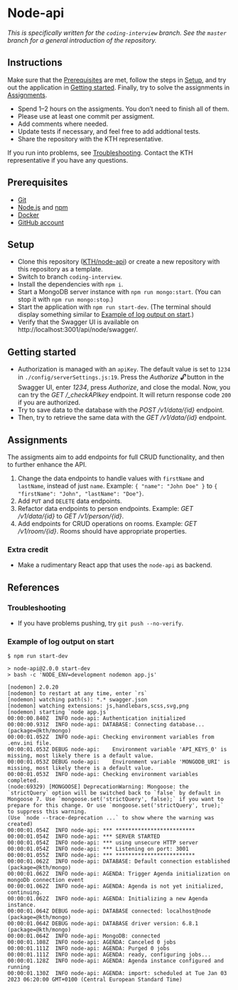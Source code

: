 # Node-api

_This is specifically written for the `coding-interview` branch. See the `master` branch for a general introduction of the repository._

## Instructions

Make sure that the [Prerequisites](#prerequisites) are met, follow the steps in [Setup](#setup), and try out the application in [Getting started](#getting-started). Finally, try to solve the assignments in [Assignments](#assignments).

- Spend 1–2 hours on the assigments. You don’t need to finish all of them.
- Please use at least one commit per assigment.
- Add comments where needed.
- Update tests if necessary, and feel free to add addtional tests.
- Share the repository with the KTH representative.

If you run into problems, see [Troubleshooting](#troubleshooting). Contact the KTH representative if you have any questions.

## Prerequisites

- [Git](https://git-scm.com/)
- [Node.js](https://nodejs.org/) and [npm](https://docs.npmjs.com/cli/v9/commands/npm)
- [Docker](https://www.docker.com/)
- [GitHub account](https://github.com/join)

## Setup

- Clone this repository ([KTH/node-api](https://github.com/KTH/node-api)) or create a new repository with this repository as a template.
- Switch to branch `coding-interview`.
- Install the dependencies with `npm i`.
- Start a MongoDB server instance with `npm run mongo:start`. (You can stop it with `npm run mongo:stop`.)
- Start the application with `npm run start-dev`. (The terminal should display something similar to [Example of log output on start](#example-of-log-output-on-start).)
- Verify that the Swagger UI is available on http://localhost:3001/api/node/swagger/.

## Getting started

- Authorization is managed with an `apiKey`. The default value is set to `1234` in `./config/serverSettings.js:19`. Press the _Authorize 🔓_ button in the Swagger UI, enter _1234_, press _Authorize_, and close the modal. Now, you can try the _GET /\_checkAPIkey_ endpoint. It will return response code `200` if you are authorized.
- Try to save data to the database with the _POST /v1/data/{id}_ endpoint.
- Then, try to retrieve the same data with the _GET /v1/data/{id}_ endpoint.

## Assignments

The assigments aim to add endpoints for full CRUD functionality, and then to further enhance the API.

1. Change the data endpoints to handle values with `firstName` and `lastName`, instead of just `name`. Example: `{ "name": "John Doe" }` to `{ "firstName": "John", "lastName": "Doe"}`.
2. Add `PUT` and `DELETE` data endpoints.
3. Refactor data endpoints to person endpoints. Example: _GET /v1/data/{id}_ to _GET /v1/person/{id}_.
4. Add endpoints for CRUD operations on rooms. Example: _GET /v1/room/{id}_. Rooms should have appropriate properties.

### Extra credit

- Make a rudimentary React app that uses the `node-api` as backend.

## References

### Troubleshooting

- If you have problems pushing, try `git push --no-verify`.

### Example of log output on start

```
$ npm run start-dev

> node-api@2.0.0 start-dev
> bash -c 'NODE_ENV=development nodemon app.js'

[nodemon] 2.0.20
[nodemon] to restart at any time, enter `rs`
[nodemon] watching path(s): *.* swagger.json
[nodemon] watching extensions: js,handlebars,scss,svg,png
[nodemon] starting `node app.js`
00:00:00.840Z  INFO node-api: Authentication initialized
00:00:00.931Z  INFO node-api: DATABASE: Connecting database... (package=@kth/mongo)
00:00:01.052Z  INFO node-api: Checking environment variables from .env.ini file.
00:00:01.053Z DEBUG node-api:    Environment variable 'API_KEYS_0' is missing, most likely there is a default value.
00:00:01.053Z DEBUG node-api:    Environment variable 'MONGODB_URI' is missing, most likely there is a default value.
00:00:01.053Z  INFO node-api: Checking environment variables completed.
(node:69329) [MONGOOSE] DeprecationWarning: Mongoose: the `strictQuery` option will be switched back to `false` by default in Mongoose 7. Use `mongoose.set('strictQuery', false);` if you want to prepare for this change. Or use `mongoose.set('strictQuery', true);` to suppress this warning.
(Use `node --trace-deprecation ...` to show where the warning was created)
00:00:01.054Z  INFO node-api: *** *************************
00:00:01.054Z  INFO node-api: *** SERVER STARTED
00:00:01.054Z  INFO node-api: *** using unsecure HTTP server
00:00:01.054Z  INFO node-api: *** Listening on port: 3001
00:00:01.055Z  INFO node-api: *** *************************
00:00:01.062Z  INFO node-api: DATABASE: Default connection established (package=@kth/mongo)
00:00:01.062Z  INFO node-api: AGENDA: Trigger Agenda initialization on mongoDb connection event
00:00:01.062Z  INFO node-api: AGENDA: Agenda is not yet initialized, continuing.
00:00:01.062Z  INFO node-api: AGENDA: Initializing a new Agenda instance.
00:00:01.064Z DEBUG node-api: DATABASE connected: localhost@node (package=@kth/mongo)
00:00:01.064Z DEBUG node-api: DATABASE driver version: 6.8.1 (package=@kth/mongo)
00:00:01.064Z  INFO node-api: MongoDB: connected
00:00:01.108Z  INFO node-api: AGENDA: Canceled 0 jobs
00:00:01.111Z  INFO node-api: AGENDA: Purged 0 jobs
00:00:01.111Z  INFO node-api: AGENDA: ready, configuring jobs...
00:00:01.128Z  INFO node-api: AGENDA: Agenda instance configured and running
00:00:01.130Z  INFO node-api: AGENDA: import: scheduled at Tue Jan 03 2023 06:20:00 GMT+0100 (Central European Standard Time)

```
